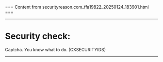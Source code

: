 === Content from securityreason.com_ffa19822_20250124_183901.html ===


---

# Security check:

Captcha. You know what to do. (CXSECURITYIDS)

---


